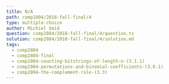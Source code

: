 ```yaml
---
title: N/A
path: comp2804/2018-fall-final/4
type: multiple-choice
author: Michiel Smid
question: comp2804/2018-fall-final/4/question.ts
solution: comp2804/2018-fall-final/4/solution.md
tags:
  - comp2804
  - comp2804-final
  - comp2804-counting-bitstrings-of-length-n-(3.1.1)
  - comp2804-permutations-and-binomial-coefficients-(3.6.1)
  - comp2804-the-complement-rule-(3.3)
---
```


